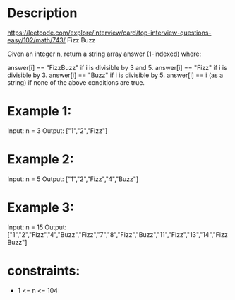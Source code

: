 # Description
  https://leetcode.com/explore/interview/card/top-interview-questions-easy/102/math/743/
  Fizz Buzz

  Given an integer n, return a string array answer (1-indexed) where:

  answer[i] == "FizzBuzz" if i is divisible by 3 and 5.
  answer[i] == "Fizz" if i is divisible by 3.
  answer[i] == "Buzz" if i is divisible by 5.
  answer[i] == i (as a string) if none of the above conditions are true.

# Example 1:
Input: n = 3
Output: ["1","2","Fizz"]

# Example 2:
Input: n = 5
Output: ["1","2","Fizz","4","Buzz"]

# Example 3:
Input: n = 15
Output: ["1","2","Fizz","4","Buzz","Fizz","7","8","Fizz","Buzz","11","Fizz","13","14","FizzBuzz"]

# constraints:
  - 1 <= n <= 104

